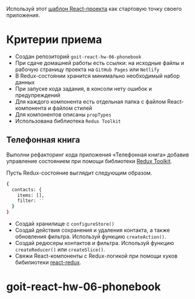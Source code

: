 
Используй этот
[шаблон React-проекта](https://github.com/goitacademy/react-homework-template#readme)
как стартовую точку своего приложения.

# Критерии приема

- Создан репозиторий `goit-react-hw-06-phonebook`
- При сдаче домашней работы есть ссылки: на исходные файлы и рабочую страницу
  проекта на `GitHub Pages` или `Netlify`
- В Redux-состоянии хранится минимально необходимый набор данных
- При запуске кода задания, в консоли нету ошибок и предупреждений
- Для каждого компонента есть отдельная папка с файлом React-компонента и файлом
  стилей
- Для компонентов описаны `propTypes`
- Использована библиотека `Redux Toolkit`

## Телефонная книга

Выполни рефакторинг кода приложения «Телефонная книга» добавив управление
состоянием при помощи библиотеки [Redux Toolkit](https://redux-toolkit.js.org/).

Пусть Redux-состояние выглядит следующим образом.

```bash
{
  contacts: {
    items: [],
    filter: ''
  }
}
```

- Создай хранилище с `configureStore()`
- Создай действия сохранения и удаления контакта, а также обновления фильтра.
  Используй функцию `createAction()`.
- Создай редюсеры контактов и фильтра. Используй функцию `createReducer()` или
  `createSlice()`.
- Свяжи React-компоненты с Redux-логикой при помощи хуков бибилиотеки
  [react-redux](https://react-redux.js.org/).
# goit-react-hw-06-phonebook
